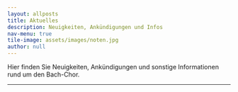 ```yaml
---
layout: allposts
title: Aktuelles
description: Neuigkeiten, Ankündigungen und Infos
nav-menu: true
tile-image: assets/images/noten.jpg
author: null
---
```


Hier finden Sie Neuigkeiten, Ankündigungen und sonstige Informationen rund um den Bach-Chor.

***
